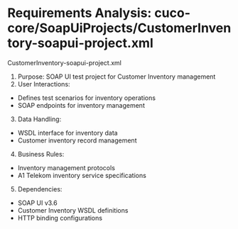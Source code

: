 # Requirements Analysis: cuco-core/SoapUiProjects/CustomerInventory-soapui-project.xml

CustomerInventory-soapui-project.xml
1. Purpose: SOAP UI test project for Customer Inventory management
2. User Interactions:
- Defines test scenarios for inventory operations
- SOAP endpoints for inventory management
3. Data Handling:
- WSDL interface for inventory data
- Customer inventory record management
4. Business Rules:
- Inventory management protocols
- A1 Telekom inventory service specifications
5. Dependencies:
- SOAP UI v3.6
- Customer Inventory WSDL definitions
- HTTP binding configurations
